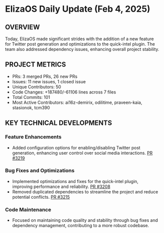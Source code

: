 # ElizaOS Daily Update (Feb 4, 2025)

## OVERVIEW 
Today, ElizaOS made significant strides with the addition of a new feature for Twitter post generation and optimizations to the quick-intel plugin. The team also addressed dependency issues, enhancing overall project stability.

## PROJECT METRICS
- PRs: 3 merged PRs, 26 new PRs
- Issues: 11 new issues, 1 closed issue
- Unique Contributors: 50
- Code Changes: +187480/-61106 lines across 7 files
- Total Commits: 101
- Most Active Contributors: ai16z-demirix, odilitime, praveen-kaia, stasionok, tcm390

## KEY TECHNICAL DEVELOPMENTS

### Feature Enhancements
- Added configuration options for enabling/disabling Twitter post generation, enhancing user control over social media interactions. [PR #3219](https://github.com/elizaos/eliza/pull/3219)

### Bug Fixes and Optimizations
- Implemented optimizations and fixes for the quick-intel plugin, improving performance and reliability. [PR #3208](https://github.com/elizaos/eliza/pull/3208)
- Removed duplicated dependencies to streamline the project and reduce potential conflicts. [PR #3215](https://github.com/elizaos/eliza/pull/3215)

### Code Maintenance
- Focused on maintaining code quality and stability through bug fixes and dependency management, contributing to a more robust codebase.